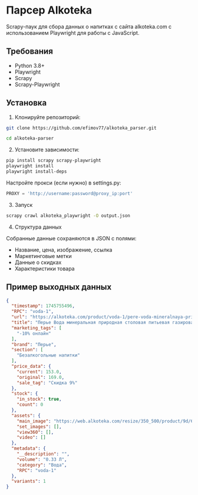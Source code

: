 
# Парсер Alkoteka

Scrapy-паук для сбора данных о напитках с сайта alkoteka.com с использованием Playwright для работы с JavaScript.

## Требования

- Python 3.8+
- Playwright
- Scrapy
- Scrapy-Playwright

## Установка

1. Клонируйте репозиторий:

```bash
git clone https://github.com/efimov77/alkoteka_parser.git
```
```bash
cd alkoteka-parser
```
2. Установите зависимости:

```bash
pip install scrapy scrapy-playwright
playwright install
playwright install-deps
```
Настройте прокси (если нужно) в settings.py:

```python
PROXY = 'http://username:password@proxy_ip:port'
```
3. Запуск

```bash
scrapy crawl alkoteka_playwright -O output.json
```

4. Структура данных

Собранные данные сохраняются в JSON с полями:

- Название, цена, изображение, ссылка
- Маркетинговые метки
- Данные о скидках
- Характеристики товара

## Пример выходных данных

```json
{
  "timestamp": 1745755496,
  "RPC": "voda-1",
  "url": "https://alkoteka.com/product/voda-1/pere-voda-mineralnaya-prirodnaya-stolovaya-pitevaya-gazirovannaya_76057",
  "title": "Перье Вода минеральная природная столовая питьевая газированная, 0.33 Л",
  "marketing_tags": [
    "-10% онлайн"
  ],
  "brand": "Перье",
  "section": [
    "Безалкогольные напитки"
  ],
  "price_data": {
    "current": 153.0,
    "original": 169.0,
    "sale_tag": "Скидка 9%"
  },
  "stock": {
    "in_stock": true,
    "count": 0
  },
  "assets": {
    "main_image": "https://web.alkoteka.com/resize/350_500/product/9d/66/76057_image.png",
    "set_images": [],
    "view360": [],
    "video": []
  },
  "metadata": {
    "__description": "",
    "volume": "0.33 Л",
    "category": "Вода",
    "RPC": "voda-1"
  },
  "variants": 1
}
```